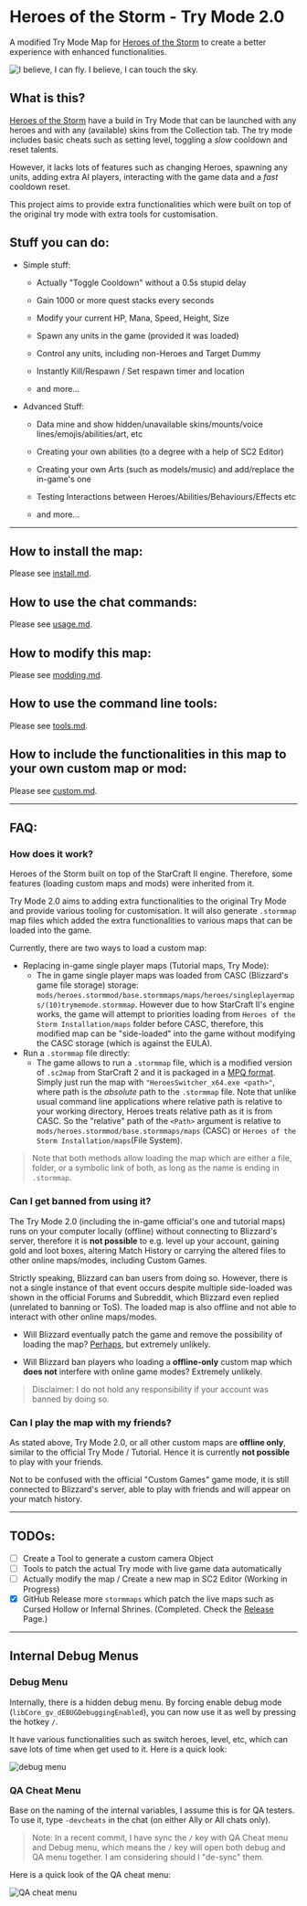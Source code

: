# Heroes of the Storm - Try Mode 2.0
A modified Try Mode Map for [Heroes of the Storm](https://heroesofthestorm.com/) to create a better experience with enhanced functionalities.

![I believe, I can fly. I believe, I can touch the sky.](https://i.imgur.com/TTtE3fq.gif)

## What is this?

[Heroes of the Storm](https://heroesofthestorm.com/) have a build in Try Mode that can be launched with any heroes and with any (available) skins from the Collection tab. The try mode includes basic cheats such as setting level, toggling a *slow* cooldown and reset talents.

However, it lacks lots of features such as changing Heroes, spawning any units, adding extra AI players, interacting with the game data and a *fast* cooldown reset.

This project aims to provide extra functionalities which were built on top of the original try mode with extra tools for customisation.

## Stuff you can do:

- Simple stuff:

  - Actually "Toggle Cooldown" without a 0.5s stupid delay

  - Gain 1000 or more quest stacks every seconds

  - Modify your current HP, Mana, Speed, Height, Size

  - Spawn any units in the game (provided it was loaded)

  - Control any units, including non-Heroes and Target Dummy

  - Instantly Kill/Respawn / Set respawn timer and location

  - and more...

- Advanced Stuff:

  - Data mine and show hidden/unavailable skins/mounts/voice lines/emojis/abilities/art, etc

  - Creating your own abilities (to a degree with a help of SC2 Editor)

  - Creating your own Arts (such as models/music) and add/replace the in-game's one

  - Testing Interactions between Heroes/Abilities/Behaviours/Effects etc

  - and more...


---

## How to install the map:

Please see [install.md](install.md).

## How to use the chat commands:

Please see [usage.md](usage.md).

## How to modify this map:

Please see [modding.md](modding.md).

## How to use the command line tools:

Please see [tools.md](tools.md).

## How to include the functionalities in this map to your own custom map or mod:

Please see [custom.md](custom.md).

---

## FAQ:

### How does it work?

Heroes of the Storm built on top of the StarCraft II engine. Therefore, some features (loading custom maps and mods) were inherited from it.

Try Mode 2.0 aims to adding extra functionalities to the original Try Mode and provide various tooling for customisation. It will also generate `.stormmap` map files which added the extra functionalities to various maps that can be loaded into the game. 

Currently, there are two ways to load a custom map:

- Replacing in-game single player maps (Tutorial maps, Try Mode):
  - The in game single player maps was loaded from CASC (Blizzard's game file storage) storage: `mods/heroes.stormmod/base.stormmaps/maps/heroes/singleplayermaps/(10)trymemode.stormmap`. However due to how StarCraft II's engine works, the game will attempt to priorities loading from `Heroes of the Storm Installation/maps` folder before CASC, therefore, this modified map can be "side-loaded" into the game without modifying the CASC storage (which is against the EULA).
- Run a `.stormmap` file directly:
  - The game allows to run a `.stormmap` file, which is a modified version of `.sc2map` from StarCraft 2 and it is packaged in a [MPQ format](http://www.zezula.net/en/mpq/main.html). Simply just run the map with `"HeroesSwitcher_x64.exe <path>"`, where path is the *absolute* path to the `.stormmap` file. Note that unlike usual command line applications where relative path is relative to your working directory, Heroes treats relative path as it is from CASC. So the "relative" path of the `<Path>` argument is relative to `mods/heroes.stormmod/base.stormmaps/maps` (CASC) or `Heroes of the Storm Installation/maps`(File System).

> Note that both methods allow loading the map which are either a file, folder, or a symbolic link of both, as long as the name is ending in `.stormmap`.

### Can I get banned from using it?

The Try Mode 2.0 (including the in-game official's one and tutorial maps) runs on your computer locally (offline) without connecting to Blizzard's server, therefore it is **not possible** to e.g. level up your account, gaining gold and loot boxes, altering Match History or carrying the altered files to other online maps/modes, including Custom Games.

Strictly speaking, Blizzard can ban users from doing so. However, there is not a single instance of that event occurs despite multiple side-loaded was shown in the official Forums and Subreddit, which Blizzard even replied (unrelated to banning or ToS). The loaded map is also offline and not able to interact with other online maps/modes.

- Will Blizzard eventually patch the game and remove the possibility of loading the map? [Perhaps](https://i.kym-cdn.com/photos/images/newsfeed/001/462/400/978.jpg), but extremely unlikely.

- Will Blizzard ban players who loading a **offline-only** custom map which **does not** interfere with online game modes? Extremely unlikely.

> Disclaimer: I do not hold any responsibility if your account was banned by doing so.

### Can I play the map with my friends?

As stated above, Try Mode 2.0, or all other custom maps are **offline only**, similar to the official Try Mode / Tutorial. Hence it is currently **not possible** to play with your friends. 

Not to be confused with the official "Custom Games" game mode, it is still connected to Blizzard's server, able to play with friends and will appear on your match history.

---

## TODOs:

- [ ]  Create a Tool to generate a custom camera Object
- [ ]  Tools to patch the actual Try mode with live game data automatically
- [ ]  Actually modify the map / Create a new map in SC2 Editor (Working in Progress)
- [x]  GitHub Release more `stormmaps` which patch the live maps such as Cursed Hollow or Infernal Shrines. (Completed. Check the [Release](https://github.com/jamiephan/HeroesOfTheStorm_TryMode2.0/releases) Page.)

---

## Internal Debug Menus

### Debug Menu

Internally, there is a hidden debug menu. By forcing enable debug mode (`libCore_gv_dEBUGDebuggingEnabled`), you can now use it as well by pressing the hotkey `/`.

It have various functionalities such as switch heroes, level, etc, which can save lots of time when get used to it. Here is a quick look:

![debug menu](https://i.imgur.com/gPI9we8.png)

### QA Cheat Menu

Base on the naming of the internal variables, I assume this is for QA testers. To use it, type `-devcheats` in the chat (on either Ally or All chats only).

>Note: In a recent commit, I have sync the `/` key with QA Cheat menu and Debug menu, which means the `/` key will open both debug and QA menu together. I am considering should I "de-sync" them.

Here is a quick look of the QA cheat menu:

![QA cheat menu](https://i.imgur.com/lrg8G3M.png)

